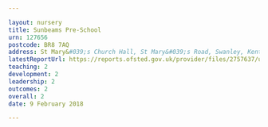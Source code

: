 ```yaml
---

layout: nursery
title: Sunbeams Pre-School
urn: 127656
postcode: BR8 7AQ
address: St Mary&#039;s Church Hall, St Mary&#039;s Road, Swanley, Kent, BR8 7AQ
latestReportUrl: https://reports.ofsted.gov.uk/provider/files/2757637/urn/127656.pdf
teaching: 2
development: 2
leadership: 2
outcomes: 2
overall: 2
date: 9 February 2018

---
```

